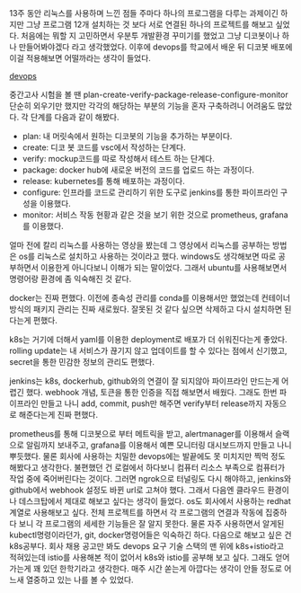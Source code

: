 13주 동안 리눅스를 사용하며 느낀 점들
주마다 하나의 프로그램을 다루는 과제이긴 하지만 그냥 프로그램 12개 설치하는 것 보다 서로 연결된 하나의 프로젝트를 해보고 싶었다. 처음에는 뭐할 지 고민하면서 우분투 개발환경 꾸미기를 했었고 그냥 디코봇이나 하나 만들어봐야겠다 라고 생각했었다. 이후에 devops를 학교에서 배운 뒤 디코봇 배포에 이걸 적용해보면 어떨까라는 생각이 들었다.

[devops](/images/devops.png)

중간고사 시험을 볼 땐 plan-create-verify-package-release-configure-monitor 단순히 외우기만 했지만 각각의 해당하는 부분의 기능을 혼자 구축하려니 어려움도 많았다. 각 단계를 다음과 같이 해봤다.
- plan: 내 머릿속에서 원하는 디코봇의 기능을 추가하는 부분이다.
- create: 디코 봇 코드를 vsc에서 작성하는 단계다.
- verify: mockup코드를 따로 작성해서 테스트 하는 단계다.
- package: docker hub에 새로운 버전의 코드를 업로드 하는 과정이다.
- release: kubernetes를 통해 배포하는 과정이다.
- configure: 인프라를 코드로 관리하기 위한 도구로 jenkins를 통한 파이프라인 구성을 이용했다.
- monitor: 서비스 작동 현황과 같은 것을 보기 위한 것으로 prometheus, grafana를 이용했다.

얼마 전에 칼리 리눅스를 사용하는 영상을 봤는데 그 영상에서 리눅스를 공부하는 방법은 os를 리눅스로 설치하고 사용하는 것이라고 했다. windows도 생각해보면 따로 공부하면서 이용한게 아니다보니 이해가 되는 말이었다. 그래서 ubuntu를 사용해보면서 명령어랑 환경에 좀 익숙해진 것 같다. 


docker는 진짜 편했다. 이전에 종속성 관리를 conda를 이용해서만 했었는데 컨테이너 방식의 패키지 관리는 진짜 새로웠다. 잘못된 것 같다 싶으면 삭제하고 다시 설치하면 된다는게 편했다. 


k8s는 거기에 더해서 yaml를 이용한 deployment로 배포가 더 쉬워진다는게 좋았다. rolling update는 내 서비스가 끊기지 않고 업데이트를 할 수 있다는 점에서 신기했고, secret을 통한 민감한 정보의 관리도 편했다. 


jenkins는 k8s, dockerhub, github와의 연결이 잘 되지않아 파이프라인 만드는게 어렵긴 했다. webhook 개념, 토큰을 통한 인증을 직접 해보면서 배웠다. 그래도 한번 파이프라인 만들고 나니 add, commit, push만 해주면 verify부터 release까지 자동으로 해준다는게 진짜 편했다. 


prometheus를 통해 디코봇으로 부터 메트릭을 받고, alertmanager를 이용해서 슬랙으로 알림까지 보내주고,  grafana를 이용해서 예쁜 모니터링 대시보드까지 만들고 나니 뿌듯했다.
물론 회사에 사용하는 치밀한 devops에는 발끝에도 못 미치지만 찍먹 정도 해봤다고 생각한다. 불편했던 건 로컬에서 하다보니 컴퓨터 리소스 부족으로 컴퓨터가 작업 중에 죽어버린다는 것이다. 그러면 ngrok으로 터널링도 다시 해야하고, jenkins와 github에서 webhook 설정도 바뀐 url로 고쳐야 했다. 그래서 다음엔 클라우드 환경이나 데스크탑에서 제대로 해보고 싶다는 생각이 들었다. os도 회사에서 사용하는 redhat계열로 사용해보고 싶다.
전체 프로젝트를 하면서 각 프로그램의 연결과 작동에 집중하다 보니 각 프로그램의 세세한 기능들은 잘 알지 못한다. 물론 자주 사용하면서 알게된 kubectl명령이라던가, git, docker명령어들은 익숙하긴 하다. 다음으로 해보고 싶은 건 k8s공부다. 회사 채용 공고만 봐도 devops 요구 기술 스택의 맨 위에 k8s+istio라고 적혀있는데 istio를 사용해본 적이 없어서 k8s와 istio를 공부해 보고 싶다. 그래도 얻어가는게 꽤 있던 한학기라고 생각한다. 매주 시간 쏟는게 아깝다는 생각이 안들 정도로 어느새 열중하고 있는 나를 볼 수 있었다.

